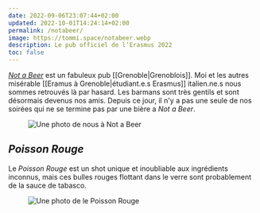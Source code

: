 ```yaml
---
date: 2022-09-06T23:07:44+02:00
updated: 2022-10-01T14:24:14+02:00
permalink: /notabeer/
image: https://tommi.space/notabeer.webp
description: Le pub officiel de l’Erasmus 2022
toc: false
---
```

<cite lang='en'>[Not a Beer](https://notabeer.com 'Site officiel de Not a Beer')</cite> est un fabuleux pub [[Grenoble|Grenoblois]]. Moi et les autres misérable [[Eramus à Grenoble|étudiant.e.s Erasmus]] italien.ne.s nous sommes retrouvés là par hasard. Les barmans sont très gentils et sont désormais devenus nos amis. Depuis ce jour, il n'y a pas une seule de nos soirées qui ne se termine pas par une bière a <cite lang='en'>Not a Beer</cite>.

<figure><img src='/notabeer.webp' alt='Une photo de nous à Not a Beer'></figure>

## <cite>Poisson Rouge</cite>

Le <cite>Poisson Rouge</cite> est un shot unique et inoubliable aux ingrédients inconnus, mais ces bulles rouges flottant dans le verre sont probablement de la sauce de tabasco.

<figure><img src='/poisson-rouge.webp' alt='Une photo de le Poisson Rouge'></figure>